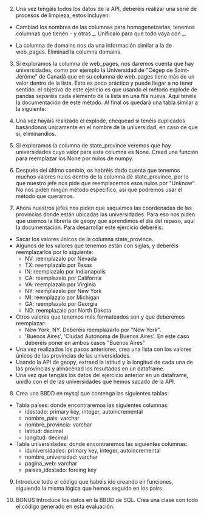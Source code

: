 2. Una vez tengáis todos los datos de la API, deberéis realizar una serie de procesos de limpieza, estos incluyen:

- Cambiad los nombres de las columnas para homogeneizarlas, tenemos columnas que tienen - y otras _. Unifícalo para que todo vaya con _.

- La columna de domains nos da una información similar a la de web_pages. Eliminad la columna domains.

3. Si exploramos la columna de web_pages, nos daremos cuenta que hay universidades, como por ejemplo la Universidad de "Cégep de Saint-Jérôme" de Canadá que en su columna de web_pages tiene más de un valor dentro de la lista. Esto es poco práctico y puede llegar a no tener sentido. el objetivo de este ejericio es que usando el método explode de pandas separéis cada elemento de la lista en una fila nueva. Aquí tenéis la documentación de este método.
Al final os quedará una tabla similar a la siguiente:

4. Una vez hayáis realizado el explode, chequead si tenéis duplicados basándonos unicamente en el nombre de la universidad, en caso de que si, eliminandlos.

5. Si exploramos la columna de state_province veremos que hay universidades cuyo valor para esta columna es None. Cread una función para reemplazar los None por nulos de numpy.

6. Después del último cambio, os habréis dado cuenta que tenemos muchos valores nulos dentro de la columna de state_province, por lo que nuestro jefe nos pide que reemplacemos esos nulos por "Unknow". No nos piden ningún método especifico, asi que podremos usar el método que queramos.

7. Ahora nuestros jefes nos piden que saquemos las coordenadas de las provincias donde están ubicadas las universidades. Para eso nos piden que usemos la librería de geopy que aprendimos el día del repaso, aquí la documentación. Para desarrollar este ejercicio deberéis:
- Sacar los valores únicos de la columna state_province.
- Algunos de los valores que tenemos están con siglas, y deberéis reemplazarlos por lo siguiente:
    - NV: reemplazalo por Nevada
    - TX: reemplazalo por Texas
    - IN: reemplazalo por Indianapolis
    - CA: reemplazalo por California
    - VA: reemplazalo por Virginia
    - NY: reemplazalo por New York
    - MI: reemplazalo por Michigan
    - GA: reemplazalo por Georgia
    - ND: reemplazalo por North Dakota
- Otros valores que tenemos más formateados son y que deberemos reemplazar:
    - New York, NY. Deberéis reemplazarlo por "New York".
    - 'Buenos Aires', 'Ciudad Autónoma de Buenos Aires'. En este caso deberéis poner en ambos casos "Buenos Aires"
- Una vez realizados los pasos anteriores, crea una lista con los valores únicos de las provincias de las universidades.
- Usando la API de geopy, extraed la latitud y la longitud de cada una de las provincias y almacenad los resultados en un dataframe.
- Una vez que tengáis los datos del ejercicio anterior en un dataframe, unidlo con el de las universidades que hemos sacado de la API.

8. Crea una BBDD en mysql que contenga las siguientes tablas:
- Tabla países: donde encontraremos las siguientes columnas:
    - idestado: primary key, integer, autoincremental
    - nombre_pais: varchar
    - nombre_provincia: varchar
    - latitud: decimal
    - longitud: decimal
- Tabla universidades: donde encontraremos las siguientes columnas:
    - iduniversidades: primary key, integer, autoincremental
    - nombre_universidad: varchar
    - pagina_web: varchar
    - paises_idestado: foreing key

9. Introduce todo el código que habéis ido creando en funciones, siguiendo la misma lógica que hemos seguido en los pairs

10. BONUS
Introduce los datos en la BBDD de SQL.
Crea una clase con todo el código generado en esta evaluación.

